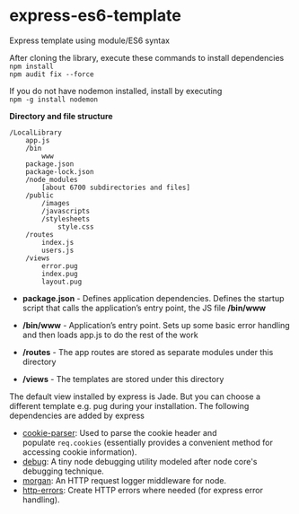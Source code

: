 # express-es6-template

Express template using module/ES6 syntax

After cloning the library, execute these commands to install dependencies  
`npm install`  
`npm audit fix --force`

If you do not have nodemon installed, install by executing  
`npm -g install nodemon`

**Directory and file structure**

```text
/LocalLibrary
    app.js
    /bin
        www
    package.json
    package-lock.json
    /node_modules
        [about 6700 subdirectories and files]
    /public
        /images
        /javascripts
        /stylesheets
            style.css
    /routes
        index.js
        users.js
    /views
        error.pug
        index.pug
        layout.pug
```

- **package.json** - Defines application dependencies. Defines the startup script that calls the application’s entry point, the JS file **/bin/www**

- **/bin/www** - Application’s entry point. Sets up some basic error handling and then loads app.js to do the rest of the work

- **/routes** - The app routes are stored as separate modules under this directory

- **/views** - The templates are stored under this directory

The default view installed by express is Jade. But you can choose a different template e.g. pug during your installation. The following dependencies are added by express

- [cookie-parser](https://www.npmjs.com/package/cookie-parser): Used to parse the cookie header and populate `req.cookies` (essentially provides a convenient method for accessing cookie information).
- [debug](https://www.npmjs.com/package/debug): A tiny node debugging utility modeled after node core's debugging technique.
- [morgan](https://www.npmjs.com/package/morgan): An HTTP request logger middleware for node.
- [http-errors](https://www.npmjs.com/package/http-errors): Create HTTP errors where needed (for express error handling).
